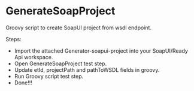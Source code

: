 # GenerateSoapProject
Groovy script to create SoapUI project from wsdl endpoint.

Steps:
- Import the attached Generator-soapui-project into your SoapUI/Ready Api workspace.
- Open GenerateSoapProject test step.
- Update etId, projectPath and pathToWSDL fields in groovy.
- Run Groovy script test step.
- Done!!!
